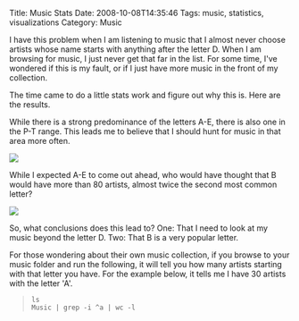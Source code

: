 Title: Music Stats
Date: 2008-10-08T14:35:46
Tags: music, statistics, visualizations
Category: Music

I have this problem when I am listening to music that I almost never choose artists whose name starts with anything after the letter D. When I am browsing for music, I just never get that far in the list. For some time, I've wondered if this is my fault, or if I just have more music in the front of my collection.

The time came to do a little stats work and figure out why this is. Here are the results.

While there is a strong predominance of the letters A-E, there is also one in the P-T range. This leads me to believe that I should hunt for music in that area more often.

<img src="http://www.michaeljaylissner.com/files/images/Number%20of%20Occurances%20Pentads-img1.png">

While I expected A-E to come out ahead, who would have thought that B would have more than 80 artists, almost twice the second most common letter? 

<img src="http://www.michaeljaylissner.com/files/images/Number%20of%20Occurances%20Pentads-img2.png">


So, what conclusions does this lead to? One: That I need to look at my music beyond the letter D. Two: That B is a very popular letter.

For those wondering about their own music collection, if you browse to your music folder and run the following, it will tell you how many artists starting with that letter you have. For the example below, it tells me I have 30 artists with the letter 'A'.<blockquote><code>ls Music | grep -i ^a | wc -l</code></blockquote>
